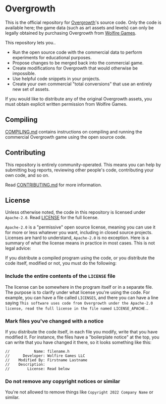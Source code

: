 # Overgrowth
This is the official repository for [Overgrowth]'s source code. Only the code is available here; the game data (such as art assets and levels) can only be legally obtained by purchasing Overgrowth from [Wolfire Games].

This repository lets you‥

- Run the open source code with the commercial data to perform experiments for educational purposes.
- Propose changes to be merged back into the commercial game.
- Create modifications for Overgrowth that would otherwise be impossible.
- Use helpful code snippets in your projects.
- Create your own commercial "total conversions" that use an entirely new set of assets.

If you would like to distribute any of the original Overgrowth assets, you must obtain explicit written permission from Wolfire Games.

## Compiling
[COMPILING.md] contains instructions on compiling and running the commercial Overgrowth game using the open source code.

## Contributing
This repository is entirely community-operated. This means you can help by submitting bug reports, reviewing other people's code, contributing your own code, and so on.

Read [CONTRIBUTING.md] for more information.

## License
Unless otherwise noted, the code in this repository is licensed under `Apache-2.0`. Read [LICENSE] for the full license.

`Apache-2.0` is a "permissive" open source license, meaning you can use it for more or less whatever you want, including in closed source projects. Licenses are hard to understand, `Apache-2.0` is no exception. Here is a summary of what the license means in practice in most cases. This is not legal advice:

If you distribute a compiled program using the code, or you distribute the code itself, modified or not, you must do the following:

### Include the entire contents of the `LICENSE` file

The license can be somewhere in the program itself or in a separate file. The purpose is to clarify under what license you're using the code. For example, you can have a file called `LICENSES`, and there you can have a line saying `This software uses code from Overgrowth under the Apache-2.0 license, read the full license in the file named LICENSE_APACHE.`.

### Mark files you've changed with a notice

If you distribute the code itself, in each file you modify, write that you have modified it. For instance, the files have a "boilerplate notice" at the top, you can write that you have changed it there, so it looks something like this:

```
//           Name: filename.h
//      Developer: Wolfire Games LLC
//    Modified By: Firstname Lastname
//    Description:
//        License: Read below
```

### Do not remove any copyright notices or similar

You're not allowed to remove things like `Copyright 2022 Company Name` or similar.

[Overgrowth]: https://overgrowth.wolfire.com
[Wolfire Games]: https://wolfire.com
[COMPILING.md]: COMPILING.md
[CONTRIBUTING.md]: CONTRIBUTING.md
[LICENSE]: LICENSE
